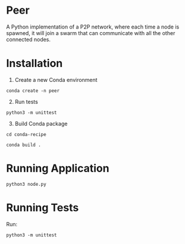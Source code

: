 # Peer

A Python implementation of a P2P network, where each time a
node is spawned, it will join a swarm that can communicate
with all the other connected nodes.

# Installation

1. Create a new Conda environment

`conda create -n peer`

2. Run tests

`python3 -m unittest`

3. Build Conda package

`cd conda-recipe`

`conda build .`

# Running Application

`python3 node.py`

# Running Tests

Run:

`python3 -m unittest`